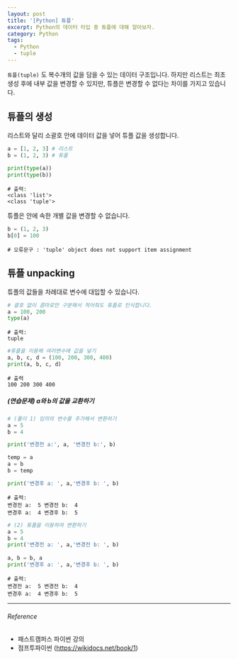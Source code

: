 ```yaml
---
layout: post
title: '[Python] 튜플'
excerpt: Python의 데이터 타입 중 튜플에 대해 알아보자.
category: Python
tags:
  - Python
  - tuple
---
```




`튜플(tuple)` 도 복수개의 값을 담을 수 있는 데이터 구조입니다. 하지만 리스트는 최초 생성 후에 내부 값을 변경할 수 있지만, 튜플은 변경할 수 없다는 차이를 가지고 있습니다.



## 튜플의 생성

리스트와 달리 소괄호 안에 데이터 값을 넣어 튜플 값을 생성합니다.

```python
a = [1, 2, 3] # 리스트
b = (1, 2, 3) # 튜플
    
print(type(a))
print(type(b))
```
```
# 출력:
<class 'list'>
<class 'tuple'>
```

튜플은 안에 속한 개별 값을 변경할 수 없습니다.

```python
b = (1, 2, 3) 
b[0] = 100
```
```
# 오류문구 : 'tuple' object does not support item assignment
```



## 튜플 unpacking

튜플의 값들을 차례대로 변수에 대입할 수 있습니다.

```python
# 괄호 없이 콤마로만 구분해서 적어줘도 튜플로 인식합니다.
a = 100, 200
type(a)
```
```
# 출력:
tuple
```

```python
#튜플을 이용해 여러변수에 값을 넣기
a, b, c, d = (100, 200, 300, 400)
print(a, b, c, d)
```
```
# 출력
100 200 300 400
```



##### (연습문제) a와 b의 값을 교환하기

```python
# (풀이 1) 임의의 변수를 추가해서 변환하기
a = 5
b = 4

print('변경전 a:', a, '변경전 b:', b)

temp = a
a = b
b = temp

print('변경후 a: ', a,'변경후 b: ', b)
```
```
# 출력:
변경전 a:  5 변경전 b:  4
변경후 a:  4 변경후 b:  5
```



```python
# (2) 튜플을 이용하여 변환하기
a = 5
b = 4
print('변경전 a: ', a,'변경전 b: ', b)
    
a, b = b, a
print('변경후 a: ', a,'변경후 b: ', b)
```
```
# 출력:
변경전 a:  5 변경전 b:  4
변경후 a:  4 변경후 b:  5
```



---------

###### Reference

- 패스트캠퍼스 파이썬 강의
- 점프투파이썬 (https://wikidocs.net/book/1)
